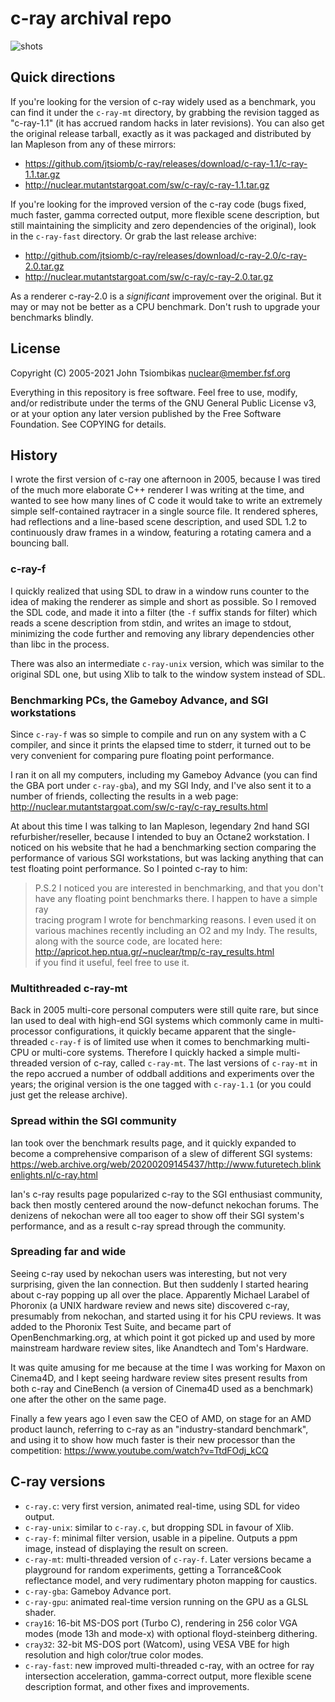 c-ray archival repo
===================

![shots](http://nuclear.mutantstargoat.com/sw/c-ray/img/c-ray_thumbs.jpg)

Quick directions
----------------
If you're looking for the version of c-ray widely used as a benchmark, you can
find it under the `c-ray-mt` directory, by grabbing the revision tagged as
"c-ray-1.1" (it has accrued random hacks in later revisions). You can also get
the original release tarball, exactly as it was packaged and distributed by Ian
Mapleson from any of these mirrors:

  - https://github.com/jtsiomb/c-ray/releases/download/c-ray-1.1/c-ray-1.1.tar.gz
  - http://nuclear.mutantstargoat.com/sw/c-ray/c-ray-1.1.tar.gz

If you're looking for the improved version of the c-ray code (bugs fixed, much
faster, gamma corrected output, more flexible scene description, but still
maintaining the simplicity and zero dependencies of the original), look in the
`c-ray-fast` directory. Or grab the last release archive:

  - http://github.com/jtsiomb/c-ray/releases/download/c-ray-2.0/c-ray-2.0.tar.gz
  - http://nuclear.mutantstargoat.com/sw/c-ray/c-ray-2.0.tar.gz

As a renderer c-ray-2.0 is a *significant* improvement over the original. But it
may or may not be better as a CPU benchmark. Don't rush to upgrade your
benchmarks blindly.

License
-------
Copyright (C) 2005-2021 John Tsiombikas <nuclear@member.fsf.org>

Everything in this repository is free software. Feel free to use, modify, and/or
redistribute under the terms of the GNU General Public License v3, or at your
option any later version published by the Free Software Foundation. See COPYING
for details.

History
-------
I wrote the first version of c-ray one afternoon in 2005, because I was tired of
the much more elaborate C++ renderer I was writing at the time, and wanted to
see how many lines of C code it would take to write an extremely simple
self-contained raytracer in a single source file. It rendered spheres, had
reflections and a line-based scene description, and used SDL 1.2 to continuously
draw frames in a window, featuring a rotating camera and a bouncing ball.

### c-ray-f
I quickly realized that using SDL to draw in a window runs counter to the idea
of making the renderer as simple and short as possible. So I removed the SDL
code, and made it into a filter (the `-f` suffix stands for filter) which reads a
scene description from stdin, and writes an image to stdout, minimizing the code
further and removing any library dependencies other than libc in the process.

There was also an intermediate `c-ray-unix` version, which was similar to the
original SDL one, but using Xlib to talk to the window system instead of SDL.

### Benchmarking PCs, the Gameboy Advance, and SGI workstations
Since `c-ray-f` was so simple to compile and run on any system with a C
compiler, and since it prints the elapsed time to stderr, it turned out to be
very convenient for comparing pure floating point performance.

I ran it on all my computers, including my Gameboy
Advance (you can find the GBA port under `c-ray-gba`), and my SGI Indy, and I've
also sent it to a number of friends, collecting the results in a web page:
http://nuclear.mutantstargoat.com/sw/c-ray/c-ray_results.html

At about this time I was talking to Ian Mapleson, legendary 2nd hand SGI
refurbisher/reseller, because I intended to buy an Octane2 workstation. I
noticed on his website that he had a benchmarking section comparing the
performance of various SGI workstations, but was lacking anything that can test
floating point performance. So I pointed c-ray to him:

> P.S.2 I noticed you are interested in benchmarking, and that you don't          
> have any floating point benchmarks there. I happen to have a simple ray         
> tracing program I wrote for benchmarking reasons. I even used it on             
> various machines recently including an O2 and my Indy. The results,             
> along with the source code, are located here:                                   
> http://apricot.hep.ntua.gr/~nuclear/tmp/c-ray_results.html                      
> if you find it useful, feel free to use it.

### Multithreaded c-ray-mt
Back in 2005 multi-core personal computers were still quite rare, but since Ian
used to deal with high-end SGI systems which commonly came in multi-processor
configurations, it quickly became apparent that the single-threaded `c-ray-f` is
of limited use when it comes to benchmarking multi-CPU or multi-core systems.
Therefore I quickly hacked a simple multi-threaded version of c-ray, called
`c-ray-mt`. The last versions of `c-ray-mt` in the repo accrued a number of
oddball additions and experiments over the years; the original version is the
one tagged with `c-ray-1.1` (or you could just get the release archive).

### Spread within the SGI community
Ian took over the benchmark results page, and it quickly expanded to become a
comprehensive comparison of a slew of different SGI systems:
https://web.archive.org/web/20200209145437/http://www.futuretech.blinkenlights.nl/c-ray.html

Ian's c-ray results page popularized c-ray to the SGI enthusiast community, back
then mostly centered around the now-defunct nekochan forums. The denizens of
nekochan were all too eager to show off their SGI system's performance, and as a
result c-ray spread through the community.

### Spreading far and wide
Seeing c-ray used by nekochan users was interesting, but not very surprising,
given the Ian connection. But then suddenly I started hearing about c-ray
popping up all over the place. Apparently Michael Larabel of Phoronix (a UNIX
hardware review and news site) discovered c-ray, presumably from nekochan, and
started using it for his CPU reviews. It was added to the Phoronix Test Suite,
and became part of OpenBenchmarking.org, at which point it got picked up and
used by more mainstream hardware review sites, like Anandtech and Tom's
Hardware.

It was quite amusing for me because at the time I was working for
Maxon on Cinema4D, and I kept seeing hardware review sites present results
from both c-ray and CineBench (a version of Cinema4D used as a benchmark) one
after the other on the same page.

Finally a few years ago I even saw the CEO of AMD, on stage for an AMD product
launch, referring to c-ray as an "industry-standard benchmark", and using it to
show how much faster is their new processor than the competition:
https://www.youtube.com/watch?v=TtdFOdj_kCQ

C-ray versions
--------------
  - `c-ray.c`: very first version, animated real-time, using SDL for video output.
  - `c-ray-unix`: similar to `c-ray.c`, but dropping SDL in favour of Xlib.
  - `c-ray-f`: minimal filter version, usable in a pipeline. Outputs a ppm
    image, instead of displaying the result on screen.
  - `c-ray-mt`: multi-threaded version of `c-ray-f`. Later versions became a
    playground for random experiments, getting a Torrance&Cook reflectance
    model, and very rudimentary photon mapping for caustics.
  - `c-ray-gba`: Gameboy Advance port.
  - `c-ray-gpu`: animated real-time version running on the GPU as a GLSL shader.
  - `cray16`: 16-bit MS-DOS port (Turbo C), rendering in 256 color VGA modes
    (mode 13h and mode-x) with optional floyd-steinberg dithering.
  - `cray32`: 32-bit MS-DOS port (Watcom), using VESA VBE for high resolution
    and high color/true color modes.
  - `c-ray-fast`: new improved multi-threaded c-ray, with an octree for ray
    intersection acceleration, gamma-correct output, more flexible scene
    description format, and other fixes and improvements.

